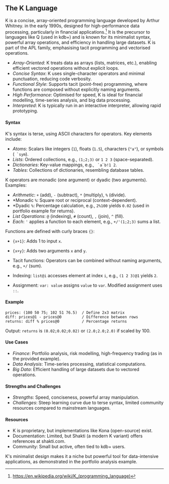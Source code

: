 
## The K Language

K is a concise, array-oriented programming language developed by Arthur Whitney. in the early 1990s, designed
for high-performance data processing, particularly in financial applications.[^wiki] It is the precursor to
languages like Q (used in kdb+) and is known for its minimalist syntax, powerful array operations, and efficiency
in handling large datasets. K is part of the APL family, emphasising tacit programming and vectorised operations.

[^wiki]: https://en.wikipedia.org/wiki/K_(programming_language)

- *Array-Oriented*: K treats data as arrays (lists, matrices, etc.), enabling efficient vectored operations without explicit loops.
- *Concise Syntax*: K uses single-character operators and minimal punctuation, reducing code verbosity.
- *Functional Style*: Supports tacit (point-free) programming, where functions are composed without explicitly naming arguments.
- *High Performance*: Optimised for speed, K is ideal for financial modelling, time-series analysis, and big data processing.
- *Interpreted*: K is typically run in an interactive interpreter, allowing rapid prototyping.


#### Syntax

K's syntax is terse, using ASCII characters for operators. Key elements include:

- *Atoms*: Scalars like integers (`1`), floats (`1.5`), characters (`"a"`), or symbols (`` `sym``).
- *Lists*: Ordered collections, e.g., `(1;2;3)` or `1 2 3` (space-separated).
- *Dictionaries*: Key-value mappings, e.g., `` `a`b!1 2``.
- *Tables*: Collections of dictionaries, resembling database tables.

K operators are monadic (one argument) or dyadic (two arguments). Examples:
- *Arithmetic*: `+` (add), `-` (subtract), `*` (multiply), `%` (divide).
- *Monadic `%`: Square root or reciprocal (context-dependent).
- *Dyadic `%`: Percentage calculation, e.g., `2%100` yields `0.02` (used in portfolio example for returns).
- *List Operations*: `@` (indexing), `#` (count), `,` (join), `^` (fill).
- *Each*: `'` applies a function to each element, e.g., `+/'(1;2;3)` sums a list.

Functions are defined with curly braces `{}`:
- `{x+1}`: Adds 1 to input `x`.
- `{x+y}`: Adds two arguments `x` and `y`.
- Tacit functions: Operators can be combined without naming arguments, e.g., `+/` (sum).

- Indexing: `list@i` accesses element at index `i`, e.g., `(1 2 3)@1` yields `2`.
- Assignment: `var: value` assigns `value` to `var`. Modified assignment uses `::`.


#### Example

```k
prices: (100 50 75; 102 51 76.5)  / Define 2x3 matrix
diff: prices@1 - prices@0         / Difference between rows
returns: diff % prices@0          / Percentage returns
```
Output: `returns` is `(0.02;0.02;0.02)` or `(2.0;2.0;2.0)` if scaled by 100.


#### Use Cases

- *Finance*: Portfolio analysis, risk modelling, high-frequency trading (as in the provided example).
- *Data Analysis*: Time-series processing, statistical computations.
- *Big Data*: Efficient handling of large datasets due to vectored operations.

#### Strengths and Challenges

- *Strengths*: Speed, conciseness, powerful array manipulation.
- *Challenges*: Steep learning curve due to terse syntax, limited community resources compared to mainstream languages.

#### Resources

- K is proprietary, but implementations like Kona (open-source) exist.
- Documentation: Limited, but Shakti (a modern K variant) offers references at shakti.com.
- Community: Small but active, often tied to kdb+ users.

K's minimalist design makes it a niche but powerful tool for data-intensive applications,
as demonstrated in the portfolio analysis example.
